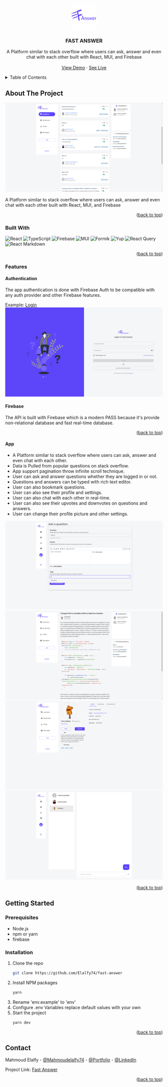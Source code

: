 <a name="readme-top"></a>

<!-- PROJECT LOGO -->
<br />
<div align="center">
  <a href="https://github.com/Elalfy74/fast-answer">
    <img src="assets/images/logo.png" alt="Logo" width="80" height="80">
  </a>

  <h3 align="center">FAST ANSWER</h3>

  <p align="center">
    A Platform similar to stack overflow where users can ask, answer and even chat with each other built with React, MUI, and Firebase
    <br />
    <br />
    <a href="">
    View Demo</a>
    ·
    <a href="https://fast-answer.vercel.app/">
    See Live</a>
  </p>
</div>

<!-- TABLE OF CONTENTS -->
<details>
  <summary>Table of Contents</summary>
  <ol>
    <li>
      <a href="#about-the-project">About The Project</a>
      <ul>
        <li><a href="#built-with">Built With</a></li>
        <li><a href="#features">Features</a>
          <ul>
            <li><a href="#authentication">Authentication</a></li>
            <li><a href="#firebase">Firebase</a></li>
            <li><a href="#App">App</a></li>
          </ul>
        </li>
      </ul>
    </li>
    <li>
      <a href="#getting-started">Getting Started</a>
      <ul>
        <li><a href="#prerequisites">Prerequisites</a></li>
        <li><a href="#installation">Installation</a></li>
      </ul>
    </li>
    <li><a href="#contact">Contact</a></li>
  </ol>
</details>

<!-- ABOUT THE PROJECT -->

## About The Project

[![Fast Answer][product-screenshot]](https://fast-answer.vercel.app/)

A Platform similar to stack overflow where users can ask, answer and even chat with each other built with React, MUI, and Firebase

<p align="right">(<a href="#readme-top">back to top</a>)</p>

### Built With

![React](https://img.shields.io/badge/react-20232a?style=for-the-badge&logo=react&logoColor=61DAFB)
![TypeScript](https://img.shields.io/badge/typescript-%23007ACC.svg?style=for-the-badge&logo=typescript&logoColor=white)
![Firebase](https://img.shields.io/badge/firebase-FFCA28?style=for-the-badge&logo=firebase&logoColor=white)
![MUI](https://img.shields.io/badge/MUI-%230081CB.svg?style=for-the-badge&logo=mui&logoColor=white)
![Formik](https://img.shields.io/badge/formik-FFCA28?style=for-the-badge&logo=formik&logoColor=white)
![Yup](https://img.shields.io/badge/yup-FFCA28?style=for-the-badge&logo=yup&logoColor=white)
![React Query](https://img.shields.io/badge/-Tanstack%20Query-FF4154?style=for-the-badge&logo=react%20query&logoColor=white)
![React Markdown](https://img.shields.io/badge/react-markdown-FFCA28?style=for-the-badge&logo=react-markdown&logoColor=white)

<p align="right">(<a href="#readme-top">back to top</a>)</p>

### Features

#### Authentication

The app authentication is done with Firebase Auth to be compatible with any auth provider and other Firebase features.

Example: [Login](https://fast-answer.vercel.app/auth/login)
![alt text](assets/images/auth.png)

#### Firebase

The API is built with Firebase which is a modern PASS because it's provide non-relational database and fast real-time database.

<p align="right">(<a href="#readme-top">back to top</a>)</p>

#### App

- A Platform similar to stack overflow where users can ask, answer and even chat with each other.
- Data is Pulled from popular questions on stack overflow.
- App support pagination throw infinite scroll technique.
- User can ask and answer questions whether they are logged in or not.
- Questions and answers can be typed with rich text editor.
- User can also bookmark questions.
- User can also see their profile and settings.
- User can also chat with each other in real-time.
- User can also see their upvotes and downvotes on questions and answers.
- User can change their profile picture and other settings.

![Image1](assets/images/image1.png)
![Image2](assets/images/image2.png)
![Image3](assets/images/image3.png)
![Image4](assets/images/image4.png)

<p align="right">(<a href="#readme-top">back to top</a>)</p>
<!-- GETTING STARTED -->

## Getting Started

### Prerequisites

- Node.js
- npm or yarn
- firebase

### Installation

1. Clone the repo
   ```sh
   git clone https://github.com/Elalfy74/fast-answer
   ```
2. Install NPM packages
   ```sh
   yarn
   ```
3. Rename 'env.example' to 'env'
4. Configure .env Variables
   replace default values with your own
5. Start the project
   ```sh
   yarn dev
   ```

<p align="right">(<a href="#readme-top">back to top</a>)</p>

<!-- CONTACT -->

## Contact

Mahmoud Elalfy - [@Mahmoudelalfy74](https://twitter.com/Mahmoudelalfy74) -
[@Portfolio](https://mahmoud-elalfy.vercel.app/) -
[@LinkedIn](https://www.linkedin.com/in/mahmoud-elalfy-79b894209/)

Project Link: [Fast Answer](https://github.com/Elalfy74/fast-answer)

<p align="right">(<a href="#readme-top">back to top</a>)</p>

[product-screenshot]: assets/images/screenshot.png
